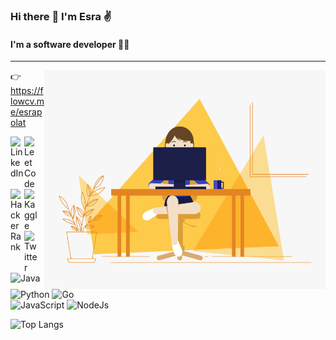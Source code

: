 ### Hi there :wave: I'm Esra :v:
#### I'm a software developer :woman_technologist:
-----
<img align="right" alt="GIF" src="https://github.com/esra-polat/bahcem/blob/main/assets/images/d4tvukbt5mra37cvwklk.gif" width="450" height="350" />  

👉  https://flowcv.me/esrapolat

[<img align="left" alt="LinkedIn" width="22px" src="https://cdn.jsdelivr.net/npm/simple-icons@v3/icons/linkedin.svg" />](https://www.linkedin.com/in/polat-esra/) [<img align="left" alt="LeetCode" width="22px" src="https://cdn.jsdelivr.net/npm/simple-icons@3.13.0/icons/leetcode.svg" />](https://leetcode.com/esrapolat/) [<img align="left" alt="HackerRank" width="22px" src="https://cdn.jsdelivr.net/npm/simple-icons@3.13.0/icons/hackerrank.svg" />](https://www.hackerrank.com/esrapolat?hr_r=1) [<img align="left" alt="Kaggle" width="22px" src="https://cdn.jsdelivr.net/npm/simple-icons@3.13.0/icons/kaggle.svg" />](https://www.kaggle.com/esrapolat) [<img align="left" alt="Twitter" width="22px" src="https://cdn.jsdelivr.net/npm/simple-icons@v3/icons/twitter.svg" />](https://twitter.com/_esrapolat)
<br />

![Java](https://img.shields.io/badge/Java-ED8B00?style=flat&logo=java&logoColor=white)
![Python](https://img.shields.io/badge/Python-3776AB?style=flat&logo=python&logoColor=white)
![Go](https://img.shields.io/badge/Go-00ADD8?style=flat&logo=go&logoColor=white)     
![JavaScript](https://img.shields.io/badge/JavaScript-F7DF1E?style=flat&logo=javascript&logoColor=black)
![NodeJs](https://img.shields.io/badge/Node.js-43853D?style=flat&logo=node.js&logoColor=white)

<!-- <p><img align="left" src="https://github-readme-stats.vercel.app/api/top-langs?username=esra-polat&show_icons=true&locale=en&layout=compact" alt="esra-polat" /></p> -->

![Top Langs](https://github-readme-stats.vercel.app/api/top-langs/?username=esra-polat&layout=compact&langs_count=9)

